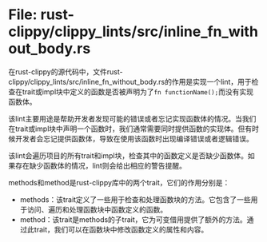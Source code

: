 # File: rust-clippy/clippy_lints/src/inline_fn_without_body.rs

在rust-clippy的源代码中，文件rust-clippy/clippy_lints/src/inline_fn_without_body.rs的作用是实现一个lint，用于检查在trait或impl块中定义的函数是否被声明为了`fn functionName();`而没有实现函数体。

该lint主要用途是帮助开发者发现可能的错误或者忘记实现函数体的情况。当我们在trait或impl块中声明一个函数时，我们通常需要同时提供函数的实现体。但有时候开发者会忘记提供函数体，导致在使用该函数时出现编译错误或者逻辑错误。

该lint会遍历项目的所有trait和impl块，检查其中的函数定义是否缺少函数体。如果存在缺少函数体的情况，lint则会给出相应的警告提醒。

methods和method是rust-clippy库中的两个trait，它们的作用分别是：

- methods：该trait定义了一些用于检查和处理函数块的方法。它包含了一些用于访问、遍历和处理函数块中函数定义的函数。
- method：该trait是methods的子trait，它为可变借用提供了额外的方法。通过此trait，我们可以在函数块中修改函数定义的属性和内容。

